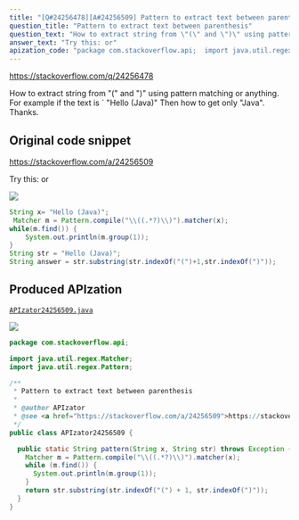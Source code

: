 ```yaml
---
title: "[Q#24256478][A#24256509] Pattern to extract text between parenthesis"
question_title: "Pattern to extract text between parenthesis"
question_text: "How to extract string from \"(\" and \")\" using pattern matching or anything. For example if the text is ` \"Hello (Java)\" Then how to get only \"Java\". Thanks."
answer_text: "Try this: or"
apization_code: "package com.stackoverflow.api;  import java.util.regex.Matcher; import java.util.regex.Pattern;  /**  * Pattern to extract text between parenthesis  *  * @author APIzator  * @see <a href=\"https://stackoverflow.com/a/24256509\">https://stackoverflow.com/a/24256509</a>  */ public class APIzator24256509 {    public static String pattern(String x, String str) throws Exception {     Matcher m = Pattern.compile(\"\\\\((.*?)\\\\)\").matcher(x);     while (m.find()) {       System.out.println(m.group(1));     }     return str.substring(str.indexOf(\"(\") + 1, str.indexOf(\")\"));   } }"
---
```


https://stackoverflow.com/q/24256478

How to extract string from &quot;(&quot; and &quot;)&quot; using pattern matching or anything. For example if the text is `
&quot;Hello (Java)&quot;
Then how to get only &quot;Java&quot;.
Thanks.



## Original code snippet

https://stackoverflow.com/a/24256509

Try this:
or

<div class="code-logo"><img src="/stackoverflow.png" /></div>

```java
String x= "Hello (Java)";
 Matcher m = Pattern.compile("\\((.*?)\\)").matcher(x);
while(m.find()) {
    System.out.println(m.group(1));
}
String str = "Hello (Java)";
String answer = str.substring(str.indexOf("(")+1,str.indexOf(")"));
```

## Produced APIzation

[`APIzator24256509.java`](https://github.com/pasqualesalza/apization-temp-data/raw/master/search/APIzator24256509.java)

<div class="code-logo"><img src="/apizator.png" /></div>

```java
package com.stackoverflow.api;

import java.util.regex.Matcher;
import java.util.regex.Pattern;

/**
 * Pattern to extract text between parenthesis
 *
 * @author APIzator
 * @see <a href="https://stackoverflow.com/a/24256509">https://stackoverflow.com/a/24256509</a>
 */
public class APIzator24256509 {

  public static String pattern(String x, String str) throws Exception {
    Matcher m = Pattern.compile("\\((.*?)\\)").matcher(x);
    while (m.find()) {
      System.out.println(m.group(1));
    }
    return str.substring(str.indexOf("(") + 1, str.indexOf(")"));
  }
}

```